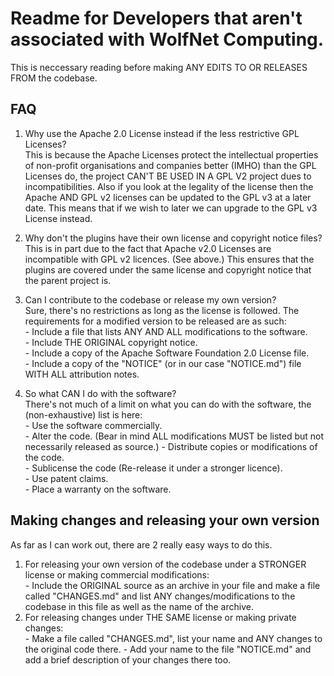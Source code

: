 # Readme for Developers that aren't associated with WolfNet Computing.  
  
This is neccessary reading before making ANY EDITS TO OR RELEASES FROM the codebase.  
  
## FAQ  
  
 1. Why use the Apache 2.0 License instead if the less restrictive GPL Licenses?  
This is because the Apache Licenses protect the intellectual properties of non-profit organisations and companies better (IMHO) than the GPL Licenses do, the project CAN'T BE USED IN A GPL V2 project dues to incompatibilities. Also if you look at the legality of the license then the Apache AND GPL v2 licenses can be updated to the GPL v3 at a later date. This means that if we wish to later we can upgrade to the GPL v3 License instead.   
  
 2. Why don't the plugins have their own license and copyright notice files?  
 This is in part due to the fact that Apache v2.0 Licenses are incompatible with GPL v2 licences. (See above.) This ensures that the plugins are covered under the same license and copyright notice that the parent project is.  
  
 3. Can I contribute to the codebase or release my own version?  
 Sure, there's no restrictions as long as the license is followed. The requirements for a modified version to be released are as such:  
		- Include a file that lists ANY AND ALL modifications to the software.  
		- Include THE ORIGINAL copyright notice.  
		- Include a copy of the Apache Software Foundation 2.0 License file.  
		- Include a copy of the "NOTICE" (or in our case "NOTICE.md") file WITH ALL attribution notes.  
  
 4. So what CAN I do with the software?  
There's not much of a limit on what you can do with the software, the (non-exhaustive) list is here:  
		- Use the software commercially.  
		- Alter the code. (Bear in mind ALL modifications MUST be listed but not necessarily released as source.) 
		- Distribute copies or modifications of the code.  
		- Sublicense the code (Re-release it under a stronger licence).  
		- Use patent claims.  
		- Place a warranty on the software.  
  
## Making changes and releasing your own version  
  
As far as I can work out, there are 2 really easy ways to do this.  
 1. For releasing your own version of the codebase under a STRONGER license or making commercial modifications:  
		- Include the ORIGINAL source as an archive in your file and make a file called "CHANGES.md" and list ANY changes/modifications to the codebase in this file as well as the name of the archive.  
 2. For releasing changes under THE SAME license or making private changes:  
		- Make a file called "CHANGES.md", list your name and ANY changes to the original code there.
		- Add your name to the file "NOTICE.md" and add a brief description of your changes there too.
